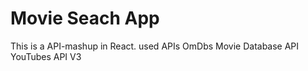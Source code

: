 # Movie Seach App
This is a API-mashup in React.
used APIs
OmDbs Movie Database API
YouTubes API V3
